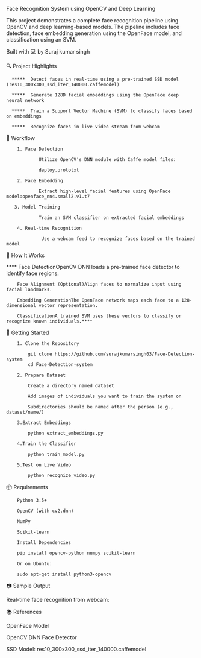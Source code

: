 Face Recognition System using OpenCV and Deep Learning

This project demonstrates a complete face recognition pipeline using OpenCV and deep learning-based models. The pipeline includes face detection, face embedding generation using the OpenFace model, and classification using an SVM.

Built with 💻 by Suraj kumar singh

🔍 Project Highlights

      *****  Detect faces in real-time using a pre-trained SSD model (res10_300x300_ssd_iter_140000.caffemodel)

      *****  Generate 128D facial embeddings using the OpenFace deep neural network

      *****  Train a Support Vector Machine (SVM) to classify faces based on embeddings

      *****  Recognize faces in live video stream from webcam

📌 Workflow

        1. Face Detection

                Utilize OpenCV’s DNN module with Caffe model files:

                deploy.prototxt

        2. Face Embedding

                Extract high-level facial features using OpenFace model:openface_nn4.small2.v1.t7

       3. Model Training

                Train an SVM classifier on extracted facial embeddings

        4. Real-time Recognition

                 Use a webcam feed to recognize faces based on the trained model

🧠 How It Works

  ****  Face DetectionOpenCV DNN loads a pre-trained face detector to identify face regions.

        Face Alignment (Optional)Align faces to normalize input using facial landmarks.

        Embedding GenerationThe OpenFace network maps each face to a 128-dimensional vector representation.

        ClassificationA trained SVM uses these vectors to classify or recognize known individuals.****

🚀 Getting Started

        1. Clone the Repository

            git clone https://github.com/surajkumarsingh03/Face-Detection-system
            cd Face-Detection-system

        2. Prepare Dataset

            Create a directory named dataset

            Add images of individuals you want to train the system on

            Subdirectories should be named after the person (e.g., dataset/name/)

        3.Extract Embeddings

            python extract_embeddings.py

        4.Train the Classifier

            python train_model.py

        5.Test on Live Video

            python recognize_video.py

📦 Requirements

        Python 3.5+

        OpenCV (with cv2.dnn)

        NumPy

        Scikit-learn

        Install Dependencies

        pip install opencv-python numpy scikit-learn

        Or on Ubuntu:

        sudo apt-get install python3-opencv

📷 Sample Output

Real-time face recognition from webcam:



📚 References

OpenFace Model

OpenCV DNN Face Detector

SSD Model: res10_300x300_ssd_iter_140000.caffemodel



